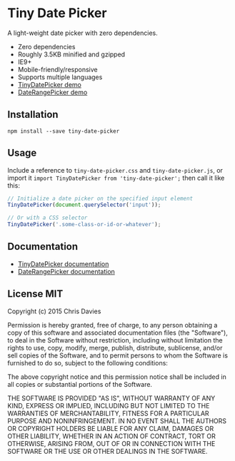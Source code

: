 # Tiny Date Picker

A light-weight date picker with zero dependencies.

- Zero dependencies
- Roughly 3.5KB minified and gzipped
- IE9+
- Mobile-friendly/responsive
- Supports multiple languages
- [TinyDatePicker demo](http://chrisdavies.github.io/tiny-date-picker/)
- [DateRangePicker demo](http://chrisdavies.github.io/tiny-date-picker/date-range.html)

## Installation

    npm install --save tiny-date-picker

## Usage

Include a reference to `tiny-date-picker.css` and `tiny-date-picker.js`, or import
it `import TinyDatePicker from 'tiny-date-picker';` then call it like this:

```javascript
// Initialize a date picker on the specified input element
TinyDatePicker(document.querySelector('input'));

// Or with a CSS selector
TinyDatePicker('.some-class-or-id-or-whatever');
```

## Documentation

- [TinyDatePicker documentation](./docs/tiny-date-picker.md)
- [DateRangePicker documentation](./docs/date-range-picker.md)

## License MIT

Copyright (c) 2015 Chris Davies

Permission is hereby granted, free of charge, to any person
obtaining a copy of this software and associated documentation
files (the "Software"), to deal in the Software without
restriction, including without limitation the rights to use,
copy, modify, merge, publish, distribute, sublicense, and/or sell
copies of the Software, and to permit persons to whom the
Software is furnished to do so, subject to the following
conditions:

The above copyright notice and this permission notice shall be
included in all copies or substantial portions of the Software.

THE SOFTWARE IS PROVIDED "AS IS", WITHOUT WARRANTY OF ANY KIND,
EXPRESS OR IMPLIED, INCLUDING BUT NOT LIMITED TO THE WARRANTIES
OF MERCHANTABILITY, FITNESS FOR A PARTICULAR PURPOSE AND
NONINFRINGEMENT. IN NO EVENT SHALL THE AUTHORS OR COPYRIGHT
HOLDERS BE LIABLE FOR ANY CLAIM, DAMAGES OR OTHER LIABILITY,
WHETHER IN AN ACTION OF CONTRACT, TORT OR OTHERWISE, ARISING
FROM, OUT OF OR IN CONNECTION WITH THE SOFTWARE OR THE USE OR
OTHER DEALINGS IN THE SOFTWARE.
